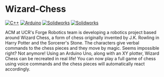 # Wizard-Chess

[![C++](https://img.shields.io/badge/C%2B%2B-00599C?style=for-the-badge&logo=c%2B%2B&logoColor=white)](#)
[![Arduino](https://img.shields.io/badge/Arduino-00979D?style=for-the-badge&logo=Arduino&logoColor=white)](#)
[![Solidworks](https://img.shields.io/badge/solidworks-005386?style=for-the-badge&logo=dassaultsystemes&logoColor=white)](#)
[![Solidworks](https://img.shields.io/badge/solidworks-005386?style=for-the-badge&logo=dassaultsystemes&logoColor=white)](#)

ACM at UCR's Forge Robotics team is developing a robotics project based around Wizard Chess, a form of chess originally invented by J.K. Rowling in Harry Potter and the Sorcerer's Stone. The characters give verbal commands to the chess pieces and they move by magic. Seems impossible right? Not anymore! Using an Arduino Uno, along with an XY plotter, Wizard Chess can be recreated in real life! You can now play a full game of chess using voice commands and the chess pieces will automatically react accordingly.

